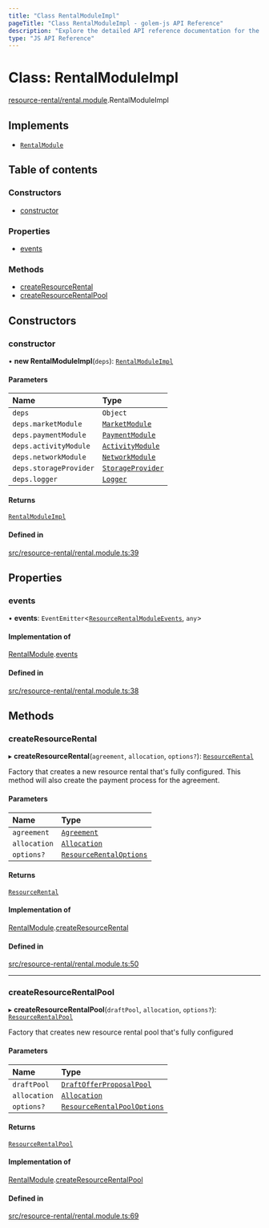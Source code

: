```yaml
---
title: "Class RentalModuleImpl"
pageTitle: "Class RentalModuleImpl - golem-js API Reference"
description: "Explore the detailed API reference documentation for the Class RentalModuleImpl within the golem-js SDK for the Golem Network."
type: "JS API Reference"
---
```

# Class: RentalModuleImpl

[resource-rental/rental.module](../modules/resource_rental_rental_module).RentalModuleImpl

## Implements

- [`RentalModule`](../interfaces/resource_rental_rental_module.RentalModule)

## Table of contents

### Constructors

- [constructor](resource_rental_rental_module.RentalModuleImpl#constructor)

### Properties

- [events](resource_rental_rental_module.RentalModuleImpl#events)

### Methods

- [createResourceRental](resource_rental_rental_module.RentalModuleImpl#createresourcerental)
- [createResourceRentalPool](resource_rental_rental_module.RentalModuleImpl#createresourcerentalpool)

## Constructors

### constructor

• **new RentalModuleImpl**(`deps`): [`RentalModuleImpl`](resource_rental_rental_module.RentalModuleImpl)

#### Parameters

| Name | Type |
| :------ | :------ |
| `deps` | `Object` |
| `deps.marketModule` | [`MarketModule`](../interfaces/market_market_module.MarketModule) |
| `deps.paymentModule` | [`PaymentModule`](../interfaces/payment_payment_module.PaymentModule) |
| `deps.activityModule` | [`ActivityModule`](../interfaces/activity_activity_module.ActivityModule) |
| `deps.networkModule` | [`NetworkModule`](../interfaces/network_network_module.NetworkModule) |
| `deps.storageProvider` | [`StorageProvider`](../interfaces/shared_storage_provider.StorageProvider) |
| `deps.logger` | [`Logger`](../interfaces/shared_utils_logger_logger.Logger) |

#### Returns

[`RentalModuleImpl`](resource_rental_rental_module.RentalModuleImpl)

#### Defined in

[src/resource-rental/rental.module.ts:39](https://github.com/golemfactory/golem-js/blob/ed1cf1df/src/resource-rental/rental.module.ts#L39)

## Properties

### events

• **events**: `EventEmitter`\<[`ResourceRentalModuleEvents`](../interfaces/resource_rental_rental_module.ResourceRentalModuleEvents), `any`\>

#### Implementation of

[RentalModule](../interfaces/resource_rental_rental_module.RentalModule).[events](../interfaces/resource_rental_rental_module.RentalModule#events)

#### Defined in

[src/resource-rental/rental.module.ts:38](https://github.com/golemfactory/golem-js/blob/ed1cf1df/src/resource-rental/rental.module.ts#L38)

## Methods

### createResourceRental

▸ **createResourceRental**(`agreement`, `allocation`, `options?`): [`ResourceRental`](resource_rental_resource_rental.ResourceRental)

Factory that creates a new resource rental that's fully configured.
This method will also create the payment process for the agreement.

#### Parameters

| Name | Type |
| :------ | :------ |
| `agreement` | [`Agreement`](market_agreement_agreement.Agreement) |
| `allocation` | [`Allocation`](payment_allocation.Allocation) |
| `options?` | [`ResourceRentalOptions`](../interfaces/resource_rental_resource_rental.ResourceRentalOptions) |

#### Returns

[`ResourceRental`](resource_rental_resource_rental.ResourceRental)

#### Implementation of

[RentalModule](../interfaces/resource_rental_rental_module.RentalModule).[createResourceRental](../interfaces/resource_rental_rental_module.RentalModule#createresourcerental)

#### Defined in

[src/resource-rental/rental.module.ts:50](https://github.com/golemfactory/golem-js/blob/ed1cf1df/src/resource-rental/rental.module.ts#L50)

___

### createResourceRentalPool

▸ **createResourceRentalPool**(`draftPool`, `allocation`, `options?`): [`ResourceRentalPool`](resource_rental_resource_rental_pool.ResourceRentalPool)

Factory that creates new resource rental pool that's fully configured

#### Parameters

| Name | Type |
| :------ | :------ |
| `draftPool` | [`DraftOfferProposalPool`](market_draft_offer_proposal_pool.DraftOfferProposalPool) |
| `allocation` | [`Allocation`](payment_allocation.Allocation) |
| `options?` | [`ResourceRentalPoolOptions`](../interfaces/resource_rental_resource_rental_pool.ResourceRentalPoolOptions) |

#### Returns

[`ResourceRentalPool`](resource_rental_resource_rental_pool.ResourceRentalPool)

#### Implementation of

[RentalModule](../interfaces/resource_rental_rental_module.RentalModule).[createResourceRentalPool](../interfaces/resource_rental_rental_module.RentalModule#createresourcerentalpool)

#### Defined in

[src/resource-rental/rental.module.ts:69](https://github.com/golemfactory/golem-js/blob/ed1cf1df/src/resource-rental/rental.module.ts#L69)
